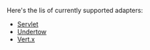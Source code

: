 Here's the lis of currently supported adapters:
* [Servlet](openapi-operation-servlet/README.md)
* [Undertow](openapi-operation-undertow/README.md)
* [Vert.x](openapi-operation-vertx/README.md)
